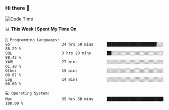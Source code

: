 ### Hi there 👋

<!--
**CrazyCollin/crazycollin** is a ✨ _special_ ✨ repository because its `README.md` (this file) appears on your GitHub profile.

Here are some ideas to get you started:

- 🔭 I’m currently working on ...
- 🌱 I’m currently learning ...
- 👯 I’m looking to collaborate on ...
- 🤔 I’m looking for help with ...
- 💬 Ask me about ...
- 📫 How to reach me: ...
- 😄 Pronouns: ...
- ⚡ Fun fact: ...
-->

<!--START_SECTION:waka-->
![Code Time](http://img.shields.io/badge/Code%20Time-1%2C930%20hrs%2041%20mins-blue)

📊 **This Week I Spent My Time On** 

```text
💬 Programming Languages: 
Go                       34 hrs 59 mins      ██████████████████████░░░   88.29 % 
SQL                      3 hrs 20 mins       ██░░░░░░░░░░░░░░░░░░░░░░░   08.42 % 
YAML                     27 mins             ░░░░░░░░░░░░░░░░░░░░░░░░░   01.18 % 
Other                    15 mins             ░░░░░░░░░░░░░░░░░░░░░░░░░   00.67 % 
Log                      14 mins             ░░░░░░░░░░░░░░░░░░░░░░░░░   00.60 % 

💻 Operating System: 
Mac                      39 hrs 38 mins      █████████████████████████   100.00 % 
```


<!--END_SECTION:waka-->
